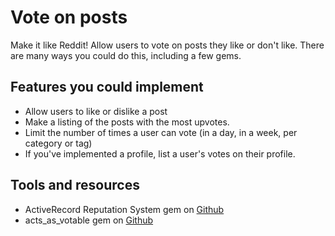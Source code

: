 # Vote on posts

Make it like Reddit! Allow users to vote on posts they like or don't like. There are many ways you could do this, including a few gems.

## Features you could implement

- Allow users to like or dislike a post
- Make a listing of the posts with the most upvotes.
- Limit the number of times a user can vote (in a day, in a week, per category or tag)
- If you've implemented a profile, list a user's votes on their profile.

## Tools and resources
- ActiveRecord Reputation System gem on [Github](https://github.com/twitter/activerecord-reputation-system/)
- acts_as_votable gem on [Github](https://github.com/ryanto/acts_as_votable)



